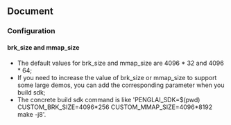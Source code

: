 ## Document

### Configuration

#### brk_size and mmap_size

- The default values for brk_size and mmap_size are 4096 * 32 and 4096 * 64;
- If you need to increase the value of brk_size or mmap_size to support some large demos, you can add the corresponding parameter when you build sdk;
- The concrete build sdk command is like 'PENGLAI_SDK=$(pwd) CUSTOM_BRK_SIZE=4096\*256 CUSTOM_MMAP_SIZE=4096\*8192 make -j8'.
